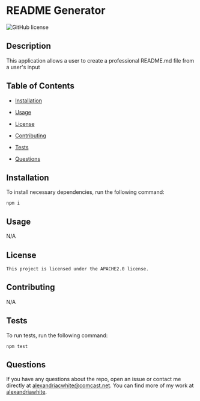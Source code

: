 # README Generator
  ![GitHub license](https://img.shields.io/badge/license-APACHE2.0-blue.svg)
  ## Description
  This application allows a user to create a professional README.md file from a user's input
  
  ## Table of Contents 
* [Installation](#installation)
* [Usage](#usage)

* [License](#license)

* [Contributing](#contributing)
* [Tests](#tests)
* [Questions](#questions)

## Installation
To install necessary dependencies, run the following command:
```
npm i
```

## Usage
N/A
## License
    This project is licensed under the APACHE2.0 license.

## Contributing
N/A

## Tests
To run tests, run the following command:
```
npm test
```

## Questions
If you have any questions about the repo, open an issue or contact me directly at alexandriacwhite@comcast.net. You can find more of my work at [alexandriawhite](https://github.com/alexandriawhite/).
